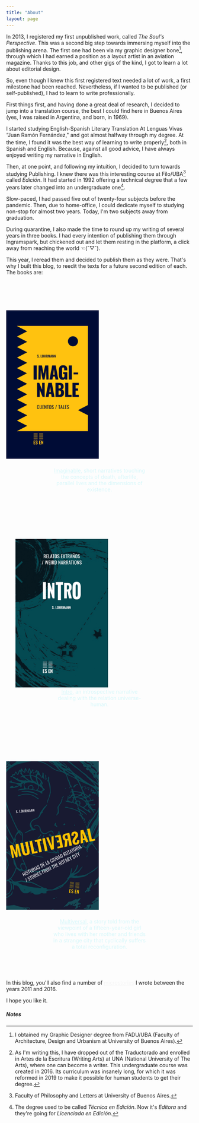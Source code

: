 ```yaml
---
title: "About"
layout: page
---
```


In 2013, I registered my first unpublished work, called *The Soul's Perspective*. This was a second big step towards immersing myself into the publishing arena. The first one had been via my graphic designer bone[^1], through which I had earned a position as a layout artist in an aviation magazine. Thanks to this job, and other gigs of the kind, I got to learn a lot about editorial design.

So, even though I knew this first registered text needed a lot of work, a first milestone had been reached. Nevertheless, if I wanted to be published (or self-published), I had to learn to write professionally. 

First things first, and having done a great deal of research, I decided to jump into a translation course, the best I could find here in Buenos Aires (yes, I was raised in Argentina, and born, in 1969).

I started studying English-Spanish Literary Translation At Lenguas Vivas “Juan Ramón Fernández," and got almost halfway through my degree. At the time, I found it was the best way of learning to write properly[^2], both in Spanish and English. Because, against all good advice, I have always enjoyed writing my narrative in English.

Then, at one point, and following my intuition, I decided to turn towards studying Publishing. I knew there was this interesting course at Filo/UBA[^4] called *Edición*. It had started in 1992 offering a technical degree that a few years later changed into an undergraduate one[^3]. 

Slow-paced, I had passed five out of twenty-four subjects before the pandemic. Then, due to home-office, I could dedicate myself to studying non-stop for almost two years. Today, I'm two subjects away from graduation.

During quarantine, I also made the time to round up my writing of several years in three books. I had every intention of publishing them through Ingramspark, but chickened out and let them resting in the platform, a click away from reaching the world ☜(ˆ▽ˆ).

This year, I reread them and decided to publish them as they were. That's why I built this blog, to reedit the texts for a future second edition of each. The books are:
<div style="margin:auto;">
 <div id="imaginable">
<img style="margin:80px auto 20px;" src="/assets/images/Imaginable%20-%20cover.jpg" alt="Imaginable" width="250">
<p style="max-width:18em; color:#d7f7fa; text-align:center; margin:auto;"><a style="color:#d7f7fa;" href="https://editorial.silvialohrmann.com/categories/#Imaginable">Imaginable</a>, short narratives touching the concepts of death, afterlife, parallel lives and the dimensions of existence.</p>
 </div>
 <div style="margin:100px auto 20px; padding:25px; color: whitesmoke;" id="intro">
<img src="/assets/images/Intro%20-%20cover.jpg" alt="Intro" width="250">
<p style="max-width:18em; color:#d7f7fa; text-align:center; margin:auto;"><a style="color:#d7f7fa;" href="https://editorial.silvialohrmann.com/categories/#Intro">Intro</a>, an introspective narrative dealing with the relation universe-human.</p>
 </div>
 <div id="multiversal">
<img style="margin:100px auto 20px;" src="/assets/images/Multiversal%20-%20cover.jpg" alt="Multiversal" width="250">
<p style="max-width:18em; color:#d7f7fa; text-align:center; margin:auto; margin-bottom:80px;"><a style="color:#d7f7fa;" href="https://editorial.silvialohrmann.com/categories/#Multiversal">Multiversal</a>, a story told from the viewpoint of a fifteen-year-old girl who lives with her mother and friends in a strange city that cyclically suffers a total reconfiguration.</p>
 </div>
 </div>
 <p>In this blog, you'll also find a number of <a style="color:whitesmoke;" href="https://editorial.silvialohrmann.com/categories/#Microstories">microstories</a> I wrote between the years 2011 and 2016.</p> 
 
<p>I hope you like it.</p>
<h5>Notes</h5>

[^1]:	I obtained my Graphic Designer degree from FADU/UBA (Faculty of Architecture, Design and Urbanism at University of Buenos Aires).

[^2]:	As I'm writing this, I have dropped out of the Traductorado and enrolled in Artes de la Escritura (Writing Arts) at UNA (National University of The Arts), where one can become a writer. This undergraduate course was created in 2016. Its curriculum was insanely long, for which it was reformed in 2019 to make it possible for human students to get their degree.

[^3]:	The degree used to be called *Técnica en Edición*. Now it's *Editora* and they're going for *Licenciada en Edición*. 
[^4]: Faculty of Philosophy and Letters at University of Buenos Aires.
